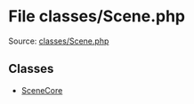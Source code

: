 File classes/Scene.php
=========

Source: [classes/Scene.php](https://github.com/PrestaShop/PrestaShop/blob/1.6.1.3/classes/Scene.php)


Classes
-------

* [SceneCore](class.SceneCore.md)

